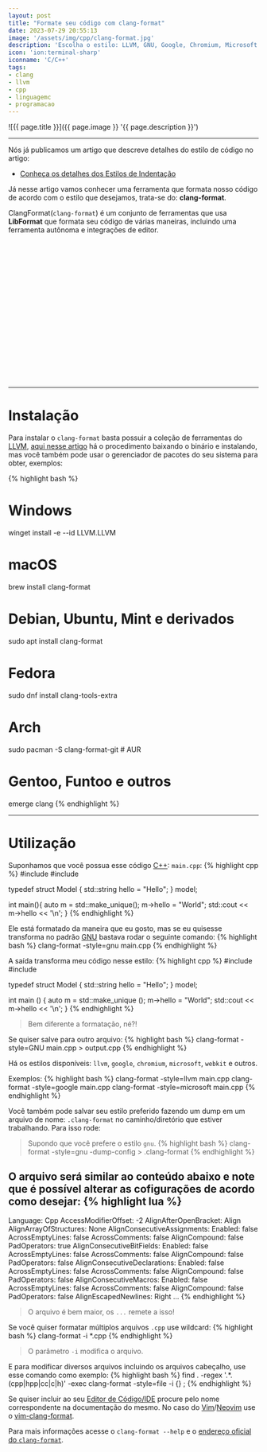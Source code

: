 ```yaml
---
layout: post
title: "Formate seu código com clang-format"
date: 2023-07-29 20:55:13
image: '/assets/img/cpp/clang-format.jpg'
description: 'Escolha o estilo: LLVM, GNU, Google, Chromium, Microsoft ou WebKit.'
icon: 'ion:terminal-sharp'
iconname: 'C/C++'
tags:
- clang
- llvm
- cpp
- linguagemc
- programacao
---
```


![{{ page.title }}]({{ page.image }} '{{ page.description }}')

---

Nós já publicamos um artigo que descreve detalhes do estilo de código no artigo:
+ [Conheça os detalhes dos Estilos de Indentação](https://terminalroot.com.br/2022/02/conheca-os-detalhes-dos-estilos-de-indentacao.html)

Já nesse artigo vamos conhecer uma ferramenta que formata nosso código de acordo com o estilo que desejamos, trata-se do: **clang-format**.

ClangFormat(`clang-format`) é um conjunto de ferramentas que usa **LibFormat** que formata seu código de várias maneiras, incluindo uma ferramenta autônoma e integrações de editor.


<!-- SQUARE - GAMES ROOT -->
<script async src="//pagead2.googlesyndication.com/pagead/js/adsbygoogle.js"></script>
<ins class="adsbygoogle"
style="display:inline-block;width:336px;height:280px"
data-ad-client="ca-pub-2838251107855362"
data-ad-slot="5351066970"></ins>
<script>
(adsbygoogle = window.adsbygoogle || []).push({});
</script>

---

# Instalação
Para instalar o `clang-format` basta possuir a coleção de ferramentas do [LLVM](https://terminalroot.com.br/tags#llvm), [aqui nesse artigo](https://terminalroot.com.br/2023/01/como-instalar-o-clang-binario-em-qualquer-distro-gnu-linux.html) há o procedimento baixando o binário e instalando, mas você também pode usar o gerenciador de pacotes do seu sistema para obter, exemplos:

{% highlight bash %}
# Windows
winget install -e --id LLVM.LLVM

# macOS
brew install clang-format

# Debian, Ubuntu, Mint e derivados
sudo apt install clang-format

# Fedora
sudo dnf install clang-tools-extra

# Arch
sudo pacman -S clang-format-git # AUR

# Gentoo, Funtoo e outros
emerge clang
{% endhighlight %}

---

# Utilização
Suponhamos que você possua esse código [C++](https://terminalroot.com.br/tags#cpp): `main.cpp`:
{% highlight cpp %}
#include <iostream>
#include <memory>

typedef struct Model {
  std::string hello = "Hello";
} model;

int main(){
  auto m = std::make_unique<model>();
  m->hello = "World";
  std::cout << m->hello << '\n';
}
{% endhighlight %}

Ele está formatado da maneira que eu gosto, mas se eu quisesse transforma no padrão [GNU](https://terminalroot.com.br/tags#gnu) bastava rodar o seguinte comando:
{% highlight bash %}
clang-format -style=gnu main.cpp
{% endhighlight %}

A saída transforma meu código nesse estilo:
{% highlight cpp %}
#include <iostream>
#include <memory>

typedef struct Model
{
  std::string hello = "Hello";
} model;

int
main ()
{
  auto m = std::make_unique<model> ();
  m->hello = "World";
  std::cout << m->hello << '\n';
}
{% endhighlight %}
> Bem diferente a formatação, né?!

Se quiser salve para outro arquivo:
{% highlight bash %}
clang-format -style=GNU main.cpp > output.cpp
{% endhighlight %}

Há os estilos disponíveis: `llvm`, `google`, `chromium`, `microsoft`, `webkit` e outros.

Exemplos:
{% highlight bash %}
clang-format -style=llvm main.cpp 
clang-format -style=google main.cpp 
clang-format -style=microsoft main.cpp 
{% endhighlight %}

Você também pode salvar seu estilo preferido fazendo um dump em um arquivo de nome: `.clang-format` no caminho/diretório que estiver trabalhando. Para isso rode:
> Supondo que você prefere o estilo `gnu`.
{% highlight bash %}
clang-format -style=gnu -dump-config > .clang-format
{% endhighlight %}

O arquivo será similar ao conteúdo abaixo e note que é possível alterar as cofigurações de acordo como desejar:
{% highlight lua %}
---
Language:        Cpp
AccessModifierOffset: -2
AlignAfterOpenBracket: Align
AlignArrayOfStructures: None
AlignConsecutiveAssignments:
  Enabled:         false
  AcrossEmptyLines: false
  AcrossComments:  false
  AlignCompound:   false
  PadOperators:    true
AlignConsecutiveBitFields:
  Enabled:         false
  AcrossEmptyLines: false
  AcrossComments:  false
  AlignCompound:   false
  PadOperators:    false
AlignConsecutiveDeclarations:
  Enabled:         false
  AcrossEmptyLines: false
  AcrossComments:  false
  AlignCompound:   false
  PadOperators:    false
AlignConsecutiveMacros:
  Enabled:         false
  AcrossEmptyLines: false
  AcrossComments:  false
  AlignCompound:   false
  PadOperators:    false
AlignEscapedNewlines: Right
...
{% endhighlight %}
> O arquivo é bem maior, os `...` remete a isso!

Se você quiser formatar múltiplos arquivos `.cpp` use wildcard:
{% highlight bash %}
clang-format -i *.cpp
{% endhighlight %}
> O parâmetro `-i` modifica o arquivo.

E para modificar diversos arquivos incluindo os arquivos cabeçalho, use esse comando como exemplo:
{% highlight bash %}
find . -regex '.*\.\(cpp\|hpp\|cc\|c\|h\)' -exec clang-format -style=file -i {} \;
{% endhighlight %}

Se quiser incluir ao seu [Editor de Código/IDE](https://terminalroot.com.br/2021/12/os-32-melhores-ides-editores-de-texto-para-cpp.html) procure pelo nome correspondente na documentação do mesmo. No caso do [Vim](https://terminalroot.com.br/tags#vim)/[Neovim](https://terminalroot.com.br/tags#neovim) use o [vim-clang-format](https://github.com/rhysd/vim-clang-format).

Para mais informações acesse o `clang-format --help` e o [endereço oficial do `clang-format`](https://clang.llvm.org/docs/ClangFormat.html).

<!-- 
Link útil: https://leimao.github.io/blog/Clang-Format-Quick-Tutorial/
-->

